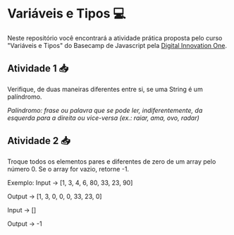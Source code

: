# Variáveis e Tipos :computer:

Neste repositório você encontrará a atividade prática proposta pelo curso "Variáveis e Tipos" do Basecamp de Javascript pela [Digital Innovation One](https://digitalinnovation.one/).

## Atividade 1 :inbox_tray:

Verifique, de duas maneiras diferentes entre si, se uma String é um palíndromo.

_Palíndromo: frase ou palavra que se pode ler, indiferentemente, da esquerda para a direita ou vice-versa (ex.: raiar, ama, ovo, radar)_

## Atividade 2 :inbox_tray:

Troque todos os elementos pares e diferentes de zero de um array pelo número 0. Se o array for vazio, retorne -1.

Exemplo:
Input -> [1, 3, 4, 6, 80, 33, 23, 90]

Output -> [1, 3, 0, 0, 0, 33, 23, 0]

Input -> []

Output -> -1
